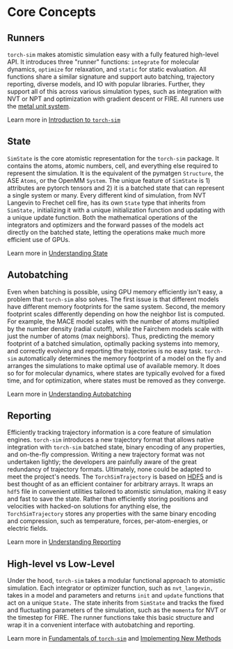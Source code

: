 # Core Concepts

## Runners

`torch-sim` makes atomistic simulation easy with a fully featured high-level API. It introduces three "runner" functions: `integrate` for molecular dynamics, `optimize` for relaxation, and `static` for static evaluation. All functions share a similar signature and support auto batching, trajectory reporting, diverse models, and IO with popular libraries. Further, they support all of this across various simulation types, such as integration with NVT or NPT and optimization with gradient descent or FIRE. 
All runners use the [metal unit system](https://docs.lammps.org/units.html).

Learn more in [Introduction to `torch-sim`](../tutorials/high_level_tutorial.ipynb)

## State

`SimState` is the core atomistic representation for the `torch-sim` package. It contains the atoms, atomic numbers, cell, and everything else required to represent the simulation. It is the equivalent of the pymatgen `Structure`, the ASE `Atoms`, or the OpenMM `System`. The unique feature of `SimState` is 1) attributes are pytorch tensors and 2) it is a batched state that can represent a single system or many. Every different kind of simulation, from NVT Langevin to Frechet cell fire, has its own `State` type that inherits from `SimState,` initializing it with a unique initialization function and updating with a unique update function. Both the mathematical operations of the integrators and optimizers and the forward passes of the models act directly on the batched state, letting the operations make much more efficient use of GPUs.

Learn more in [Understanding State](../tutorials/state_tutorial.ipynb)

## Autobatching

Even when batching is possible, using GPU memory efficiently isn't easy, a problem that `torch-sim` also solves. The first issue is that different models have different memory footprints for the same system. Second, the memory footprint scales differently depending on how the neighbor list is computed. For example, the MACE model scales with the number of atoms multiplied by the number density (radial cutoff), while the Fairchem models scale with just the number of atoms (max neighbors). Thus, predicting the memory footprint of a batched simulation, optimally packing systems into memory, and correctly evolving and reporting the trajectories is no easy task. `torch-sim` automatically determines the memory footprint of a model on the fly and arranges the simulations to make optimal use of available memory. It does so for for molecular dynamics, where states are typically evolved for a fixed time, and for optimization, where states must be removed as they converge.

Learn more in [Understanding Autobatching](../tutorials/autobatching_tutorial.ipynb)

## Reporting

Efficiently tracking trajectory information is a core feature of simulation engines. `torch-sim` introduces a new trajectory format that allows native integration with `torch-sim` batched state, binary encoding of any properties, and on-the-fly compression. Writing a new trajectory format was not undertaken lightly; the developers are painfully aware of the great redundancy of trajectory formats. Ultimately, none could be adapted to meet the project's needs. The `TorchSimTrajectory` is based on [HDF5](https://docs.h5py.org/en/stable/) and is best thought of as an efficient container for arbitrary arrays. It wraps an `hdf5` file in convenient utilities tailored to atomistic simulation, making it easy and fast to save the state. Rather than efficiently storing positions and velocities with hacked-on solutions for anything else, the `TorchSimTrajectory` stores any properties with the same binary encoding and compression, such as temperature, forces, per-atom-energies, or electric fields.

Learn more in [Understanding Reporting](../tutorials/reporting_tutorial.ipynb)


## High-level vs Low-Level

Under the hood, `torch-sim` takes a modular functional approach to atomistic simulation. Each integrator or optimizer function, such as `nvt_langevin,` takes in a model and parameters and returns `init` and `update` functions that act on a unique `State.` The state inherits from `SimState` and tracks the fixed and fluctuating parameters of the simulation, such as the `momenta` for NVT or the timestep for FIRE. The runner functions take this basic structure and wrap it in a convenient interface with autobatching and reporting.

Learn more in [Fundamentals of `torch-sim`](../tutorials/low_level_tutorial.ipynb) and [Implementing New Methods](../tutorials/hybrid_swap_tutorial.ipynb)
